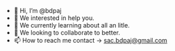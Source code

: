 - 👋 Hi, I’m @bdpaj
- 👀 We interested in help you.
- 🌱 We currently learning about all an litle.
- 💞️ We looking to collaborate to better.
- 📫 How to reach me contact -> sac.bdpaj@gmail.com

<!---
bdpaj/bdpaj is a ✨ special ✨ repository because its `README.md` (this file) appears on your GitHub profile.
You can click the Preview link to take a look at your changes.
--->
